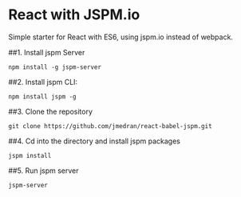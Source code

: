# React with JSPM.io

Simple starter for React with ES6, using jspm.io instead of webpack.

##1. Install jspm Server

`npm install -g jspm-server`

##2. Install jspm CLI:

`npm install jspm -g`

##3. Clone the repository

`git clone https://github.com/jmedran/react-babel-jspm.git`

##4. Cd into the directory and install jspm packages

`jspm install`

##5. Run jspm server

`jspm-server`